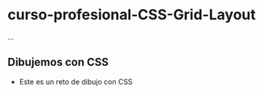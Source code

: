 # curso-profesional-CSS-Grid-Layout

...

## Dibujemos con CSS

- Este es un reto de dibujo con CSS
